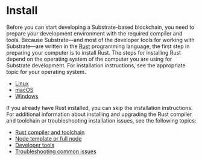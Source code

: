 # Install

Before you can start developing a Substrate-based blockchain, you need to prepare your development environment with the required compiler and tools.
Because Substrate—and most of the developer tools for working with Substrate—are written in the [Rust](https://www.rust-lang.org/) programming language, the first step in preparing your computer is to install Rust.
The steps for installing Rust depend on the operating system of the computer you are using for Substrate development.
For installation instructions, see the appropriate topic for your operating system.

* [Linux](./linux.md)
* [macOS](./macos.md)
* [Windows](./windows.md)

If you already have Rust installed, you can skip the installation instructions.
For additional information about installing and upgrading the Rust compiler and toolchain or troubleshooting installation issues, see the following topics:

* [Rust compiler and toolchain](./rust-builds.md)
* [Node template or full node]()
* [Developer tools](./other-tools.md)
* [Troubleshooting common issues](./)